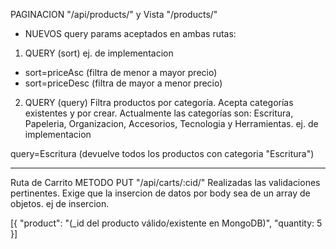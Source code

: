 PAGINACION "/api/products/" y Vista "/products/"
- NUEVOS query params aceptados en ambas rutas:

1) QUERY (sort)
ej. de implementacion
- sort=priceAsc (filtra de menor a mayor precio)
- sort=priceDesc (filtra de mayor a menor precio)

2) QUERY (query)
Filtra productos por categoría. Acepta categorías existentes y por crear.
Actualmente las categorías son: Escritura, Papeleria, Organizacion, Accesorios, Tecnologia y Herramientas.
ej. de implementacion

query=Escritura (devuelve todos los productos con categoria "Escritura")

----

Ruta de Carrito METODO PUT "/api/carts/:cid/"
Realizadas las validaciones pertinentes. Exige que la insercion de datos por body sea de un array de objetos.
ej de insercion.

[{
"product": "(_id del producto válido/existente en MongoDB)",
"quantity: 5
}]


